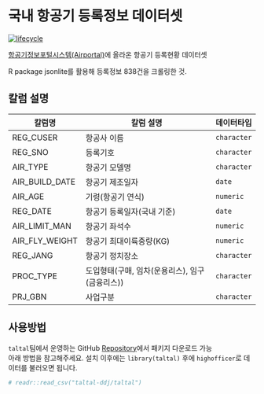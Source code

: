 <!-- README.md is generated from README.Rmd. Please edit that file -->

# 국내 항공기 등록정보 데이터셋

[![lifecycle](https://img.shields.io/badge/lifecycle-stable-brightgreen.svg)](https://www.tidyverse.org/lifecycle/#stable)
 
[항공기정보포털시스템(Airportal)](http://atis.koca.go.kr/ATIS/aircraft/forwardPage.do?pageUrl=aircraftRegStat01)에 올라온 항공기 등록현황 데이터셋

R package jsonlite를 활용해 등록정보 838건을 크롤링한 것.

## 칼럼 설명

| 칼럼명            | 칼럼 설명                  | 데이터타입     |
| --------------- | ------------------------- | ----------- |
| REG_CUSER       | 항공사 이름                  | `character` |
| REG_SNO         | 등록기호                     | `character` |
| AIR_TYPE        | 항공기 모델명                 | `character` |
| AIR_BUILD_DATE  | 항공기 제조일자                | `date` |
| AIR_AGE         | 기령(항공기 연식)              | `numeric` |
| REG_DATE        | 항공기 등록일자(국내 기준)       | `date` |
| AIR_LIMIT_MAN   | 항공기 좌석수                | `numeric` |
| AIR_FLY_WEIGHT  | 항공기 최대이륙중량(KG)        | `numeric` |
| REG_JANG        | 항공기 정치장소              | `character` |
| PROC_TYPE       | 도입형태(구매, 임차(운용리스), 임구(금융리스))       | `character`   |
| PRJ_GBN         | 사업구분                 | `character`   |
 

## 사용방법

`taltal`팀에서 운영하는 GitHub
[Repository](https://github.com/taltal-ddj/taltal)에서 패키지 다운로드 가능  
아래 방법을 참고해주세요. 설치 이후에는 `library(taltal)` 후에 `highofficer`로 데이터를 불러오면
됩니다.

``` r
# readr::read_csv("taltal-ddj/taltal")
